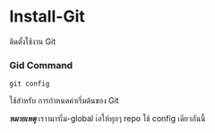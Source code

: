 # Install-Git
 ติดตั้งใช้งาน Git

### Gid Command

~~~
git config
~~~

ใช้สำหรับ การกำหนดค่าเริ่มต้นของ Git

**_หมายเหตุ_** เราามารเิ่ม-global เ่อให้ทุกๆ repo ใช้ config เดียวกันนี้
